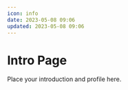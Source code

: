 ```yaml
---
icon: info
date: 2023-05-08 09:06
updated: 2023-05-08 09:06
---
```


# Intro Page

Place your introduction and profile here.